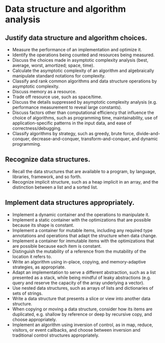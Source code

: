 # Data structure and algorithm analysis

## Justify data structure and algorithm choices.

- Measure the performance of an implementation and optimize it.
- Identify the operations being counted and resources being measured.
- Discuss the choices made in asymptotic complexity analysis (best, average, worst, amortized; space, time).
- Calculate the asymptotic complexity of an algorithm and algebraically manipulate standard notations for complexity.
- Classify and rank common algorithms and data structure operations by asymptotic complexity.
- Discuss memory as a resource.
- Trade off resource use, such as space/time.
- Discuss the details suppressed by asymptotic complexity analysis (e.g. performance measurement to reveal large constants).
- Discuss factors other than computational efficiency that influence the choice of algorithms, such as programming time, maintainability, use of application-specific patterns in the input data, and ease of correctness/debugging.
- Classify algorithms by strategy, such as greedy, brute force, divide-and-conquer, decrease-and-conquer, transform-and-conquer, and dynamic programming.

## Recognize data structures.

- Recall the data structures that are available to a program, by language, libraries, framework, and so forth.
- Recognize implicit structure, such as a heap implicit in an array, and the distinction between a list and a sorted list.

## Implement data structures appropriately.

- Implement a dynamic container and the operations to manipulate it.
- Implement a static container with the optimizations that are possible because its shape is constant.
- Implement a container for mutable items, including any required type annotations and operations that adapt the structure when data change.
- Implement a container for immutable items with the optimizations that are possible because each item is constant.
- Distinguish the mutability of a reference from the mutability of the location it refers to.
- Write an algorithm using in-place, copying, and memory-adaptive strategies, as appropriate.
- Adapt an implementation to serve a different abstraction, such as a list presented as a stack, while being mindful of leaky abstractions (e.g. query and reserve the capacity of the array underlying a vector).
- Use nested data structures, such as arrays of lists and dictionaries of sets of strings.
- Write a data structure that presents a slice or view into another data structure.
- When copying or moving a data structure, consider how its items are duplicated, e.g. shallow by reference or deep by recursive copy, and choose appropriately.
- Implement an algorithm using inversion of control, as in map, reduce, visitors, or event callbacks, and choose between inversion and traditional control structures appropriately.


